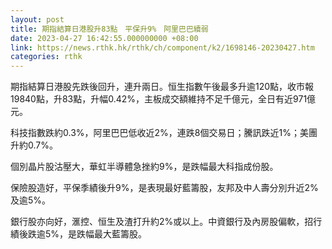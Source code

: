 ```yaml
---
layout: post
title: 期指結算日港股升83點　平保升9%　阿里巴巴續弱
date: 2023-04-27 16:42:55.000000000 +08:00
link: https://news.rthk.hk/rthk/ch/component/k2/1698146-20230427.htm
categories: rthk
---
```


期指結算日港股先跌後回升，連升兩日。恒生指數午後最多升逾120點，收市報19840點，升83點，升幅0.42%，主板成交額維持不足千億元，全日有近971億元。

科技指數跌約0.3%，阿里巴巴低收近2%，連跌8個交易日；騰訊跌近1%；美團升約0.7%。

個別晶片股沽壓大，華虹半導體急挫約9%，是跌幅最大科指成份股。

保險股造好，平保季績後升9%，是表現最好藍籌股，友邦及中人壽分別升近2%及逾5%。

銀行股亦向好，滙控、恒生及渣打升約2%或以上。中資銀行及內房股偏軟，招行績後跌逾5%，是跌幅最大藍籌股。
